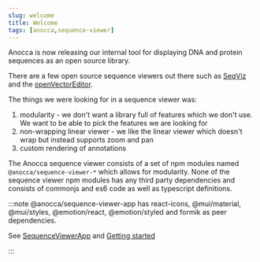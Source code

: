 ```yaml
---
slug: welcome
title: Welcome
tags: [anocca,sequence-viewer]
---
```


Anocca is now releasing our internal tool for displaying DNA and protein sequences as an open source library.

There are a few open source sequence viewers out there such as [SeqViz](https://github.com/Lattice-Automation/seqviz) and the [openVectorEditor](https://github.com/TeselaGen/openVectorEditor). 

The things we were looking for in a sequence viewer was:

1. modularity - we don't want a library full of features which we don't use. We want to be able to pick the features we are looking for
2. non-wrapping linear viewer - we like the linear viewer which doesn't wrap but instead supports zoom and pan
3. custom rendering of annotations

The Anocca sequence viewer consists of a set of npm modules named `@anocca/sequence-viewer-*` which allows for modularity. None of the sequence viewer npm modules has any third party dependencies and consists of commonjs and es6 code as well as typescript definitions.

:::note
@anocca/sequence-viewer-app has react-icons, @mui/material, @mui/styles, @emotion/react, @emotion/styled and formik as peer dependencies.

See [SequenceViewerApp](/docs/api/sequence-viewer-app.sequenceviewerapp) and [Getting started](/docs/tutorial/get-started)

:::


